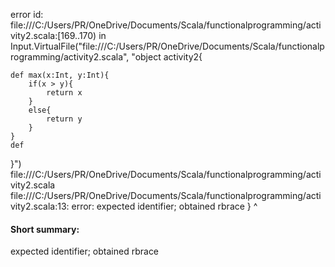 error id: file:///C:/Users/PR/OneDrive/Documents/Scala/functionalprogramming/activity2.scala:[169..170) in Input.VirtualFile("file:///C:/Users/PR/OneDrive/Documents/Scala/functionalprogramming/activity2.scala", "object activity2{

    def max(x:Int, y:Int){
        if(x > y){
            return x
        }
        else{
            return y
        }
    }
    def 

}")
file:///C:/Users/PR/OneDrive/Documents/Scala/functionalprogramming/activity2.scala
file:///C:/Users/PR/OneDrive/Documents/Scala/functionalprogramming/activity2.scala:13: error: expected identifier; obtained rbrace
}
^
#### Short summary: 

expected identifier; obtained rbrace